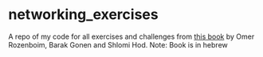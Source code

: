 # networking_exercises
A repo of my code for all exercises and challenges from [this book](https://data.cyber.org.il/networks/networks.pdf) by Omer Rozenboim, Barak Gonen and Shlomi Hod.
Note: Book is in hebrew
